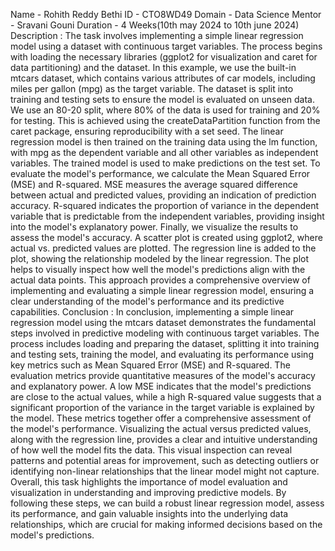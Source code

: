 Name - Rohith Reddy Bethi
ID - CTO8WD49
Domain - Data Science
Mentor - Sravani Gouni
Duration - 4 Weeks(10th may 2024 to 10th june 2024)
Description :
The task involves implementing a simple linear regression model using a dataset with continuous target variables. The process begins with loading the necessary libraries (ggplot2 for visualization and caret for data partitioning) and the dataset. In this example, we use the built-in mtcars dataset, which contains various attributes of car models, including miles per gallon (mpg) as the target variable.
The dataset is split into training and testing sets to ensure the model is evaluated on unseen data. We use an 80-20 split, where 80% of the data is used for training and 20% for testing. This is achieved using the createDataPartition function from the caret package, ensuring reproducibility with a set seed.
The linear regression model is then trained on the training data using the lm function, with mpg as the dependent variable and all other variables as independent variables. The trained model is used to make predictions on the test set.
To evaluate the model's performance, we calculate the Mean Squared Error (MSE) and R-squared. MSE measures the average squared difference between actual and predicted values, providing an indication of prediction accuracy. R-squared indicates the proportion of variance in the dependent variable that is predictable from the independent variables, providing insight into the model's explanatory power.
Finally, we visualize the results to assess the model's accuracy. A scatter plot is created using ggplot2, where actual vs. predicted values are plotted. The regression line is added to the plot, showing the relationship modeled by the linear regression. The plot helps to visually inspect how well the model's predictions align with the actual data points.
This approach provides a comprehensive overview of implementing and evaluating a simple linear regression model, ensuring a clear understanding of the model's performance and its predictive capabilities.
Conclusion :
In conclusion, implementing a simple linear regression model using the mtcars dataset demonstrates the fundamental steps involved in predictive modeling with continuous target variables. The process includes loading and preparing the dataset, splitting it into training and testing sets, training the model, and evaluating its performance using key metrics such as Mean Squared Error (MSE) and R-squared.
The evaluation metrics provide quantitative measures of the model's accuracy and explanatory power. A low MSE indicates that the model's predictions are close to the actual values, while a high R-squared value suggests that a significant proportion of the variance in the target variable is explained by the model. These metrics together offer a comprehensive assessment of the model's performance.
Visualizing the actual versus predicted values, along with the regression line, provides a clear and intuitive understanding of how well the model fits the data. This visual inspection can reveal patterns and potential areas for improvement, such as detecting outliers or identifying non-linear relationships that the linear model might not capture.
Overall, this task highlights the importance of model evaluation and visualization in understanding and improving predictive models. By following these steps, we can build a robust linear regression model, assess its performance, and gain valuable insights into the underlying data relationships, which are crucial for making informed decisions based on the model's predictions.
